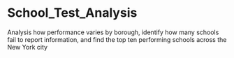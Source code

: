 # School_Test_Analysis
Analysis how performance varies by borough, identify how many schools fail to report  information, and find the top ten performing schools across the New York city
